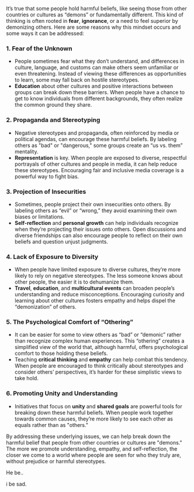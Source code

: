 It’s true that some people hold harmful beliefs, like seeing those from other countries or cultures as “demons” or fundamentally different. This kind of thinking is often rooted in **fear**, **ignorance**, or a need to feel superior by demonizing others. Here are some reasons why this mindset occurs and some ways it can be addressed:

### 1. **Fear of the Unknown**
   - People sometimes fear what they don’t understand, and differences in culture, language, and customs can make others seem unfamiliar or even threatening. Instead of viewing these differences as opportunities to learn, some may fall back on hostile stereotypes.
   - **Education** about other cultures and positive interactions between groups can break down these barriers. When people have a chance to get to know individuals from different backgrounds, they often realize the common ground they share.

### 2. **Propaganda and Stereotyping**
   - Negative stereotypes and propaganda, often reinforced by media or political agendas, can encourage these harmful beliefs. By labeling others as "bad" or "dangerous," some groups create an “us vs. them” mentality.
   - **Representation** is key. When people are exposed to diverse, respectful portrayals of other cultures and people in media, it can help reduce these stereotypes. Encouraging fair and inclusive media coverage is a powerful way to fight bias.

### 3. **Projection of Insecurities**
   - Sometimes, people project their own insecurities onto others. By labeling others as “evil” or “wrong,” they avoid examining their own biases or limitations.
   - **Self-reflection** and **personal growth** can help individuals recognize when they’re projecting their issues onto others. Open discussions and diverse friendships can also encourage people to reflect on their own beliefs and question unjust judgments.

### 4. **Lack of Exposure to Diversity**
   - When people have limited exposure to diverse cultures, they’re more likely to rely on negative stereotypes. The less someone knows about other people, the easier it is to dehumanize them.
   - **Travel**, **education**, and **multicultural events** can broaden people’s understanding and reduce misconceptions. Encouraging curiosity and learning about other cultures fosters empathy and helps dispel the “demonization” of others.

### 5. **The Psychological Comfort of “Othering”**
   - It can be easier for some to view others as “bad” or “demonic” rather than recognize complex human experiences. This “othering” creates a simplified view of the world that, although harmful, offers psychological comfort to those holding these beliefs.
   - Teaching **critical thinking** and **empathy** can help combat this tendency. When people are encouraged to think critically about stereotypes and consider others’ perspectives, it’s harder for these simplistic views to take hold.

### 6. **Promoting Unity and Understanding**
   - Initiatives that focus on **unity** and **shared goals** are powerful tools for breaking down these harmful beliefs. When people work together towards common causes, they’re more likely to see each other as equals rather than as "others."

By addressing these underlying issues, we can help break down the harmful belief that people from other countries or cultures are "demons." The more we promote understanding, empathy, and self-reflection, the closer we come to a world where people are seen for who they truly are, without prejudice or harmful stereotypes.


He be..

i be sad.
